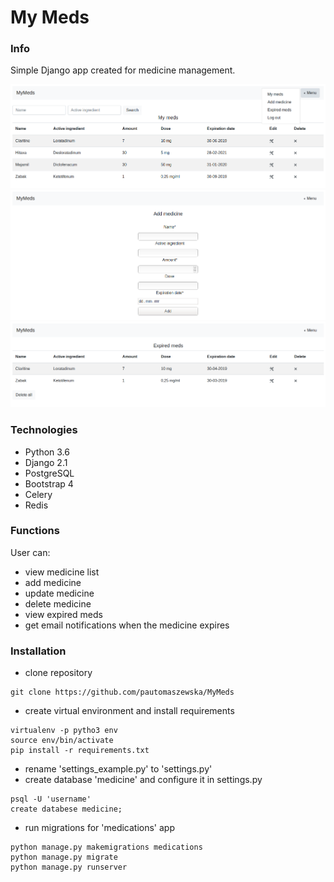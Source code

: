 # My Meds

### Info
Simple Django app created for medicine management.


 ![main](./images/main.png)
 ![add_medicine](./images/add_medicine.png)
 ![expired](./images/expired.png)


### Technologies
* Python 3.6 
* Django 2.1 
* PostgreSQL
* Bootstrap 4
* Celery
* Redis

### Functions
User can:
* view medicine list
* add medicine
* update medicine
* delete medicine
* view expired meds
* get email notifications when the medicine expires

### Installation
* clone repository
```
git clone https://github.com/pautomaszewska/MyMeds
```
* create virtual environment and install requirements
```
virtualenv -p pytho3 env
source env/bin/activate
pip install -r requirements.txt
```
* rename 'settings_example.py' to 'settings.py'
* create database 'medicine' and configure it in settings.py
```
psql -U 'username'
create databese medicine;
```
* run migrations for 'medications' app
```
python manage.py makemigrations medications
python manage.py migrate
python manage.py runserver
```
